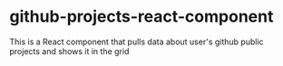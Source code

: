 # github-projects-react-component
This is a React component that pulls data about user's github public projects and shows it in the grid
